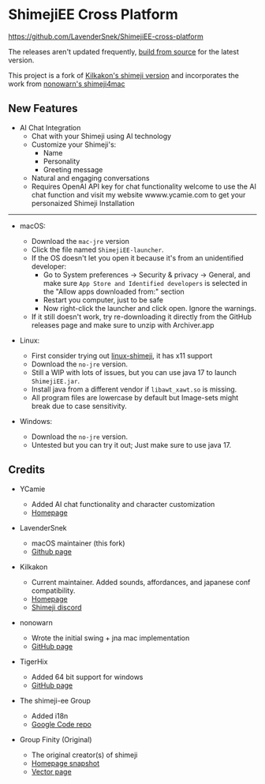 ShimejiEE Cross Platform
========================

https://github.com/LavenderSnek/ShimejiEE-cross-platform

The releases aren't updated frequently, [build from source](docs/building.md) for the latest version.

This project is a fork of [Kilkakon's shimeji version](http://kilkakon.com/shimeji) and incorporates the work from [nonowarn's shimeji4mac](https://github.com/nonowarn/shimeji4mac)

New Features
-------
- AI Chat Integration
  - Chat with your Shimeji using AI technology
  - Customize your Shimeji's:
    - Name
    - Personality
    - Greeting message
  - Natural and engaging conversations
  - Requires OpenAI API key for chat functionality
  welcome to use the AI chat function and visit my website wwww.ycamie.com to get your personaized Shimeji
Installation
-------

- macOS:
  - Download the `mac-jre` version
  - Click the file named `ShimejiEE-launcher`. 
  - If the OS doesn't let you open it because it's from an unidentified developer: 
    - Go to System preferences → Security & privacy → General, and make sure `App Store and Identified developers` is selected in the "Allow apps downloaded from:" section
    - Restart you computer, just to be safe
    - Now right-click the launcher and click open. Ignore the warnings. 
  - If it still doesn't work, try re-downloading it directly from the GitHub releases page and make sure to unzip with Archiver.app

- Linux:
  - First consider trying out [linux-shimeji](https://github.com/asdfman/linux-shimeji), it has x11 support
  - Download the `no-jre` version. 
  - Still a WIP with lots of issues, but you can use java 17 to launch `ShimejiEE.jar`. 
  - Install java from a different vendor if `libawt_xawt.so` is missing. 
  - All program files are lowercase by default but Image-sets might break due to case sensitivity.

- Windows:
  - Download the `no-jre` version. 
  - Untested but you can try it out; Just make sure to use java 17.


Credits
-------

- YCamie
  - Added AI chat functionality and character customization
  - [Homepage](https://www.ycamie.com)

- LavenderSnek
  - macOS maintainer (this fork)
  - [Github page](https://github.com/LavenderSnek/ShimejiEE-cross-platform)

- Kilkakon
  - Current maintainer. Added sounds, affordances, and japanese conf compatibility.
  - [Homepage](http://kilkakon.com/shimeji)
  - [Shimeji discord](https://discord.gg/dcJGAn3)

- nonowarn
  - Wrote the initial swing + jna mac implementation
  - [GitHub page](https://github.com/nonowarn/shimeji4mac)

- TigerHix
  - Added 64 bit support for windows
  - [GitHub page](https://github.com/TigerHix/shimeji-universal)

- The shimeji-ee Group
  - Added i18n
  - [Google Code repo](https://code.google.com/archive/p/shimeji-ee/source/default/commits)

- Group Finity (Original)
  - The original creator(s) of shimeji
  - [Homepage snapshot](https://web.archive.org/web/20140530231026/http://www.group-finity.com/Shimeji/)
  - [Vector page](https://www.vector.co.jp/soft/winnt/amuse/se476479.html)
